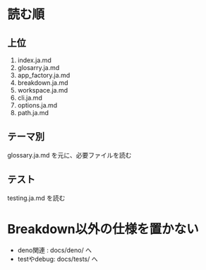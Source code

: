 # 読む順

## 上位
1. index.ja.md
2. glosarry.ja.md
3. app_factory.ja.md
4. breakdown.ja.md
5. workspace.ja.md
5. cli.ja.md
6. options.ja.md
7. path.ja.md

## テーマ別

glossary.ja.md を元に、必要ファイルを読む


## テスト

testing.ja.md を読む


# Breakdown以外の仕様を置かない

- deno関連 : docs/deno/  へ
- testやdebug: docs/tests/ へ
